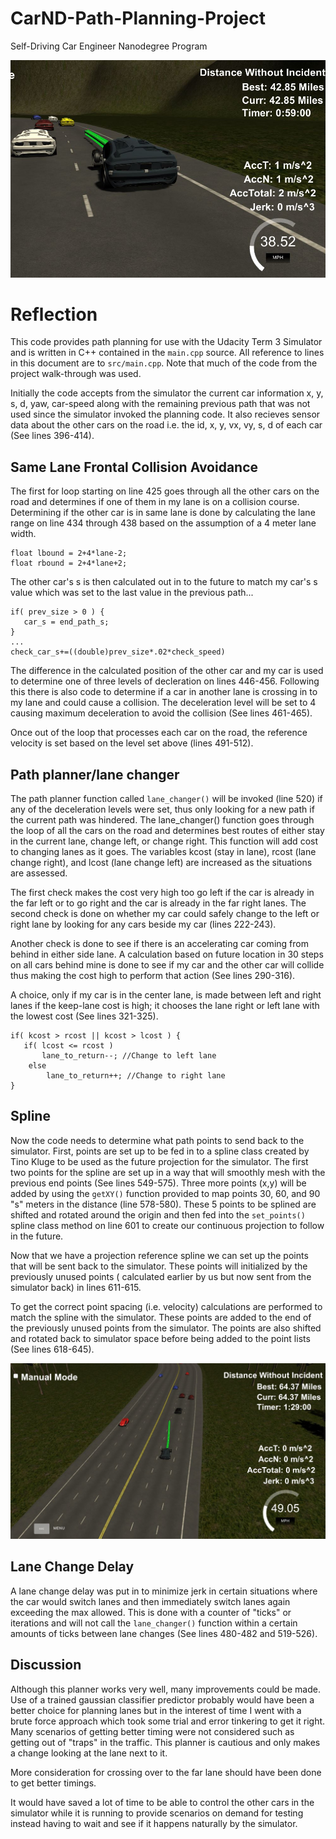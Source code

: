 # CarND-Path-Planning-Project
Self-Driving Car Engineer Nanodegree Program

![](./images/pic1.JPG)

# Reflection

This code provides path planning for use with the Udacity Term 3 Simulator and is written in C++ contained in the `main.cpp` source.  All reference to lines in this document are to `src/main.cpp`.  Note that much of the code from the project walk-through was used.

Initially the code accepts from the simulator the current car information x, y, s, d, yaw, car-speed along with the remaining previous path that was not used since the simulator invoked the planning code.  It also recieves sensor data about the other cars on the road i.e. the id, x, y, vx, vy, s, d of each car (See lines 396-414). 

## Same Lane Frontal Collision Avoidance ##
The first for loop starting on line 425 goes through all the other cars on the road and determines if one of them in my lane is on a collision course.  Determining if the other car is in same lane is done by calculating the lane range on line 434 through 438 based on the assumption of a 4 meter lane width.
```
float lbound = 2+4*lane-2;
float rbound = 2+4*lane+2;
```
The other car's s is then calculated out in to the future to match my car's s value which was set to the last value in the previous path...
```
if( prev_size > 0 ) {
   car_s = end_path_s;
}
...
check_car_s+=((double)prev_size*.02*check_speed)
```
The difference in the calculated position of the other car and my car is used to determine one of three levels of decleration on lines 446-456. Following this there is also code to determine if a car in another lane is crossing in to my lane and could cause a collision.  The deceleration level will be set to 4 causing maximum deceleration to avoid the collision (See lines 461-465). 

Once out of the loop that processes each car on the road, the reference velocity is set based on the level set above (lines 491-512). 


## Path planner/lane changer ##
The path planner function called `lane_changer()` will be invoked (line 520) if any of the deceleration levels were set, thus only looking for a new path if the current path was hindered.  The lane_changer() function goes through the loop of all the cars on the road and determines best routes of either stay in the current lane, change left, or change right.  This function will add cost to changing lanes as it goes. The variables kcost (stay in lane), rcost (lane change right), and lcost (lane change left) are increased as the situations are assessed.

The first check makes the cost very high too go left if the car is already in the far left or to go right and the car is already in the far right lanes.
The second check is done on whether my car could safely change to the left or right lane by looking for any cars beside my car (lines 222-243).

Another check is done to see if there is an accelerating car coming from behind in either side lane.  A calculation based on future location in 30 steps on all cars behind mine is done to see if my car and the other car will collide thus making the cost high to perform that action (See lines 290-316).

A choice, only if my car is in the center lane, is made between left and right lanes if the keep-lane cost is high; it chooses the lane right or left lane with the lowest cost (See lines 321-325).
```
if( kcost > rcost || kcost > lcost ) {
   if( lcost <= rcost )  								
	   lane_to_return--; //Change to left lane
	else
		lane_to_return++; //Change to right lane
}
```


## Spline ##
Now the code needs to determine what path points to send back to the simulator.  First, points are set up to be fed in to a spline class created by Tino Kluge to be used as the future projection for the simulator.  The first two points for the spline are set up in a way that will smoothly mesh with the previous end points (See lines 549-575). Three more points (x,y) will be added by using the `getXY()` function provided to map points 30, 60, and 90 "s" meters in the distance (line 578-580). These 5 points to be splined are shifted and rotated around the origin and then fed into the `set_points()` spline class method on line 601 to create our continuous projection to follow in the future.

Now that we have a projection reference spline we can set up the points that will be sent back to the simulator. These points will initialized by the previously unused points ( calculated earlier by us but now sent from the simulator back) in lines 611-615.  

To get the correct point spacing (i.e. velocity) calculations are performed to match the spline with the simulator. These points are added to the end of the previously unused points from the simulator. The points are also shifted and rotated back to simulator space before being added to the point lists (See lines 618-645).

![](./images/Pic4.JPG)

## Lane Change Delay ##
A lane change delay was put in to minimize jerk in certain situations where the car would switch lanes and then immediately switch lanes again exceeding the max allowed.  This is done with a counter of "ticks" or iterations and will not call the `lane_changer()` function within a certain amounts of ticks between lane changes (See lines 480-482 and 519-526).

## Discussion ##
Although this planner works very well, many improvements could be made.  Use of a trained gaussian classifier predictor probably would have been a better choice for planning lanes but in the interest of time I went with a brute force approach which took some trial and error tinkering to get it right.  
Many scenarios of getting better timing were not considered such as getting out of "traps" in the traffic.  This planner is cautious and only makes a change looking at the lane next to it.

More consideration for crossing over to the far lane should have been done to get better timings.

It would have saved a lot of time to be able to control the other cars in the simulator while it is running to provide scenarios on demand for testing instead having to wait and see if it happens naturally by the simulator.



   

